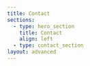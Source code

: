 ```yaml
---
title: Contact
sections:
  - type: hero_section
    title: Contact
    align: left
  - type: contact_section
layout: advanced
---
```

